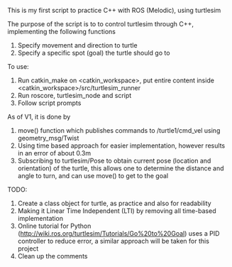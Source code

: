 This is my first script to practice C++ with ROS (Melodic), using turtlesim

The purpose of the script is to to control turtlesim through C++, 
implementing the following functions
1) Specify movement and direction to turtle
2) Specify a specific spot (goal) the turtle should go to

To use:
1) Run catkin_make on <catkin_workspace>, put entire content inside <catkin_workspace>/src/turtlesim_runner
2) Run roscore, turtlesim_node and script
3) Follow script prompts

As of V1, it is done by
1) move() function which publishes commands to /turtle1/cmd_vel using geometry_msg/Twist
2) Using time based approach for easier implementation, however results in an error of about 0.3m
3) Subscribing to turtlesim/Pose to obtain current pose (location and orientation) of the turtle, this allows one to determine the distance and angle to turn, and can use move() to get to the goal

TODO:
1) Create a class object for turtle, as practice and also for readability
2) Making it Linear Time Independent (LTI) by removing all time-based implementation
3) Online tutorial for Python (http://wiki.ros.org/turtlesim/Tutorials/Go%20to%20Goal) uses a PID controller to reduce error, a similar approach will be taken for this project
4) Clean up the comments
